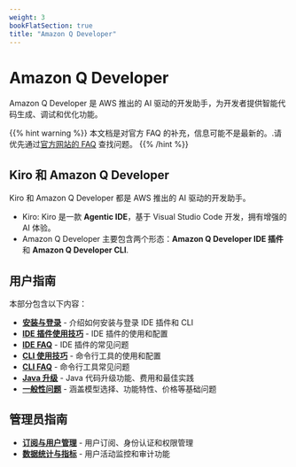 ```yaml
---
weight: 3
bookFlatSection: true
title: "Amazon Q Developer"
---
```


# **Amazon Q Developer**

Amazon Q Developer 是 AWS 推出的 AI 驱动的开发助手，为开发者提供智能代码生成、调试和优化功能。

{{% hint warning %}}
本文档是对官方 FAQ 的补充，信息可能不是最新的。.请优先通过[官方网站的 FAQ](https://aws.amazon.com/q/developer/faqs/) 查找问题。
{{% /hint %}}

## **Kiro 和 Amazon Q Developer**

Kiro 和 Amazon Q Developer 都是 AWS 推出的 AI 驱动的开发助手。

- Kiro: Kiro 是一款 **Agentic IDE**，基于 Visual Studio Code 开发，拥有增强的 AI 体验。
- Amazon Q Developer 主要包含两个形态：**Amazon Q Developer IDE 插件** 和 **Amazon Q Developer CLI**.

## **用户指南**

本部分包含以下内容：

- **[安装与登录](installation/)** - 介绍如何安装与登录 IDE 插件和 CLI
- **[IDE 插件使用技巧](ide-plugin/)** - IDE 插件的使用和配置
- **[IDE FAQ](ide-plugin-faq/)** - IDE 插件的常见问题
- **[CLI 使用技巧](cli/)** - 命令行工具的使用和配置
- **[CLI FAQ](cli-faq/)** - 命令行工具常见问题
- **[Java 升级](java-upgrade/)** - Java 代码升级功能、费用和最佳实践
- **[一般性问题](general/)** - 涵盖模型选择、功能特性、价格等基础问题

## **管理员指南**

- **[订阅与用户管理](subscription/)** - 用户订阅、身份认证和权限管理
- **[数据统计与指标](metrics/)** - 用户活动监控和审计功能
